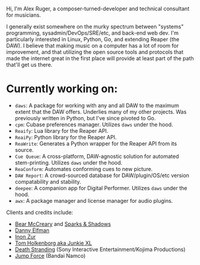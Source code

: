 Hi, I'm Alex Ruger, a composer-turned-developer and technical consultant for musicians.

I generally exist somewhere on the murky spectrum between "systems" programming, sysadmin/DevOps/SRE/etc, and back-end web dev. I'm particularly interested in Linux, Python, Go, and extending Reaper (the DAW). I believe that making music on a computer has a lot of room for improvement, and that utilizing the open source tools and protocols that made the internet great in the first place will provide at least part of the path that'll get us there.

# Currently working on:
* `daws`: A package for working with any and all DAW to the maximum extent that the DAW offers. Underlies many of my other projects. Was previously written in Python, but I've since pivoted to Go.
* `cpm`: Cubase preferences manager. Utilizes `daws` under the hood.
* `Reaify`: Lua library for the Reaper API.
* `ReaiPy`: Python library for the Reaper API.
* `ReaWrite`: Generates a Python wrapper for the Reaper API from its source.
* `Cue Queue`: A cross-platform, DAW-agnostic solution for automated stem-printing. Utilizes `daws` under the hood.
* `ReaConform`: Automates conforming cues to new picture.
* `DAW Report`: A crowd-sourced database for DAW/plugin/OS/etc version compatability and stability.
* `deepee`: A companion app for Digital Performer. Utilizes `daws` under the hood.
* `awx`: A package manager and license manager for audio plugins.

Clients and credits include:
* [Bear McCreary](https://bearmccreary.com/) and [Sparks & Shadows](https://sparksandshadows.com/)
* [Danny Elfman](https://www.dannyelfman.com/)
* [Inon Zur](http://www.inonzur.com/)
* [Tom Holkenborg aka Junkie XL](https://tomholkenborg.com/)
* [Death Stranding](https://www.kojimaproductions.jp/en/death-stranding-ps4) (Sony Interactive Entertainment/Kojima Productions)
* [Jump Force](https://www.bandainamcoent.com/games/jump-force) (Bandai Namco)
